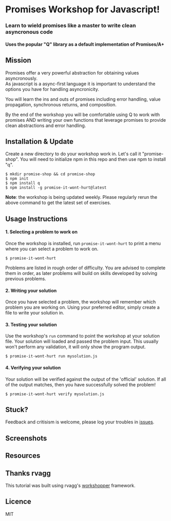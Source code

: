 # Promises Workshop for Javascript!

### Learn to wield promises like a master to write clean asyncronous code

#### Uses the popular "Q" library as a default implementation of Promises/A+

## Mission

Promises offer a very powerful abstraction for obtaining values asyncronously.  
As javascript is a async-first language it is important to understand the options
you have for handling asyncronicity.  

You will learn the ins and outs of promises including error handling, value propagation,
synchronous returns, and composition.

By the end of the workshop you will be comfortable using Q to work with promises
AND writing your own functions that leverage promises to provide clean abstractions
and error handling.

## Installation & Update

Create a new directory to do your workshop work in.  Let's call it "promise-shop".
You will need to initialize npm in this repo and then use npm to install "q".

```
$ mkdir promise-shop && cd promise-shop
$ npm init
$ npm install q
$ npm install -g promise-it-wont-hurt@latest
```

**Note**: the workshop is being updated weekly. 
Please regularly rerun the above command to get the latest set of exercises.

## Usage Instructions

#### 1. Selecting a problem to work on

Once the workshop is installed, run `promise-it-wont-hurt` to print a menu
where you can select a problem to work on.

```
$ promise-it-wont-hurt
```

Problems are listed in rough order of difficulty. You are advised to complete them in order, as later problems
will build on skills developed by solving previous problems.

#### 2. Writing your solution

Once you have selected a problem, the workshop will remember which problem you are working on. 
Using your preferred editor, simply create a file to write your solution in.

#### 3. Testing your solution

Use the workshop's `run` command to point the workshop at your solution file. Your solution will loaded 
and passed the problem input. This usually won't perform any validation, it will only show the program output.

```
$ promise-it-wont-hurt run mysolution.js
```
 
#### 4. Verifying your solution

Your solution will be verified against the output of the 'official' solution. 
If all of the output matches, then you have successfully solved the problem!

```
$ promise-it-wont-hurt verify mysolution.js
```

## Stuck?

Feedback and critisism is welcome, please log your troubles in [issues](https://github.com/stevekane/promise-it-wont-hurt/issues). 

## Screenshots

## Resources

## Thanks rvagg

This tutorial was built using rvagg's [workshopper](https://github.com/rvagg/workshopper) framework.

## Licence

MIT
